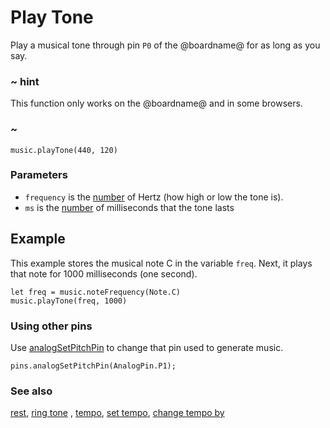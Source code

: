# Play Tone

Play a musical tone through pin ``P0`` of the @boardname@ for as long as you say.

### ~ hint

This function only works on the @boardname@ and in some browsers.

### ~

```sig
music.playTone(440, 120)
```

### Parameters

* ``frequency`` is the [number](/types/number) of Hertz (how high or low the tone is).
* ``ms`` is the [number](/types/number) of milliseconds that the tone lasts

## Example

This example stores the musical note C in the variable `freq`.
Next, it plays that note for 1000 milliseconds (one second).

```blocks
let freq = music.noteFrequency(Note.C)
music.playTone(freq, 1000)
```


### Using other pins

Use [analogSetPitchPin](/reference/pins/analog-set-pitch-pin) to change that pin used to generate music.

```blocks
pins.analogSetPitchPin(AnalogPin.P1);
```

### See also

[rest](/reference/music/rest), [ring tone](/reference/music/ring-tone) , [tempo](/reference/music/tempo), [set tempo](/reference/music/set-tempo), 
[change tempo by](/reference/music/change-tempo-by)

